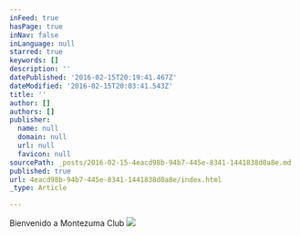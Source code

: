 ```yaml
---
inFeed: true
hasPage: true
inNav: false
inLanguage: null
starred: true
keywords: []
description: ''
datePublished: '2016-02-15T20:19:41.467Z'
dateModified: '2016-02-15T20:03:41.543Z'
title: ''
author: []
authors: []
publisher:
  name: null
  domain: null
  url: null
  favicon: null
sourcePath: _posts/2016-02-15-4eacd98b-94b7-445e-8341-1441838d0a8e.md
published: true
url: 4eacd98b-94b7-445e-8341-1441838d0a8e/index.html
_type: Article

---
```

Bienvenido a Montezuma Club
![](https://the-grid-user-content.s3-us-west-2.amazonaws.com/2d302940-25bc-4060-a54a-852c51463563.JPG)